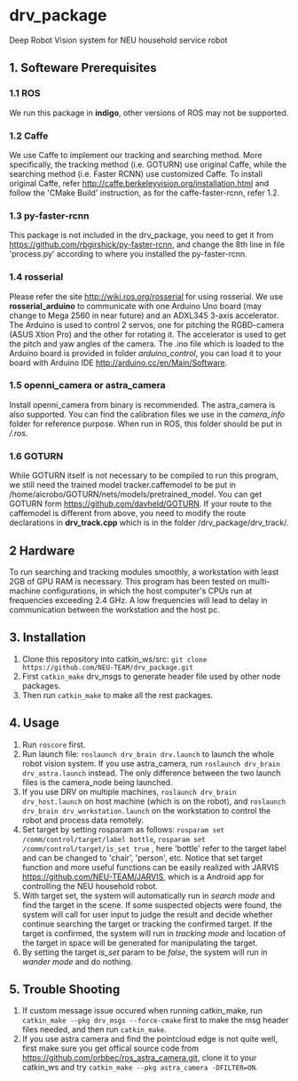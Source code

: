 # drv_package
Deep Robot Vision system for NEU household service robot
## 1. Softeware Prerequisites
### 1.1 ROS
We run this package in **indigo**, other versions of ROS may not be supported.
### 1.2 Caffe
We use Caffe to implement our tracking and searching method. More specifically, the tracking method (i.e. GOTURN) use original Caffe, while the searching method (i.e. Faster RCNN) use customized Caffe. To install original Caffe, refer <http://caffe.berkeleyvision.org/installation.html> and follow the 'CMake Build' instruction, as for the caffe-faster-rcnn, refer 1.2.
### 1.3 py-faster-rcnn
This package is not included in the drv_package, you need to get it from <https://github.com/rbgirshick/py-faster-rcnn>, and change the 8th line in file 'process.py' according to where you installed the py-faster-rcnn.
### 1.4 rosserial
Please refer the site <http://wiki.ros.org/rosserial> for using rosserial. We use **rosserial_arduino** to communicate with one Arduino Uno board (may change to Mega 2560 in near future) and an ADXL345 3-axis accelerator. The Arduino is used to control 2 servos, one for pitching the RGBD-camera (ASUS Xtion Pro) and the other for rotating it. The accelerator is used to get the pitch and yaw angles of the camera. The .ino file which is loaded to the Arduino board is provided in folder *arduino_control*, you can load it to your board with Arduino IDE <http://arduino.cc/en/Main/Software>.  
### 1.5 openni_camera or astra_camera
Install openni_camera from binary is recommended. The astra_camera is also supported. You can find the calibration files we use in the *camera_info* folder for reference purpose. When run in ROS, this folder should be put in */.ros*.
### 1.6 GOTURN
While GOTURN itself is not necessary to be compiled to run this program, we still need the trained model tracker.caffemodel to be put in /home/aicrobo/GOTURN/nets/models/pretrained_model. You can get GOTURN form <https://github.com/davheld/GOTURN>. If your route to the caffemodel is different from above, you need to modify the route declarations in **drv_track.cpp** which is in the folder /drv_package/drv_track/.

## 2 Hardware
To run searching and tracking modules smoothly, a workstation with least 2GB of GPU RAM is necessary. This program has been tested on multi-machine configurations, in which the host computer's CPUs run at frequencies exceeding 2.4 GHz. A low frequencies will lead to delay in communication between the workstation and the host pc.

## 3. Installation
1. Clone this repository into catkin_ws/src:
`git clone https://github.com/NEU-TEAM/drv_package.git`
2. First `catkin_make` drv_msgs to generate header file used by other node packages.
3. Then run `catkin_make` to make all the rest packages.

## 4. Usage
1. Run `roscore` first.
2. Run launch file: `roslaunch drv_brain drv.launch` to launch the whole robot vision system. If you use astra_camera, run `roslaunch drv_brain drv_astra.launch` instead. The only difference between the two launch files is the camera_node being launched.
3. If you use DRV on multiple machines, `roslaunch drv_brain drv_host.launch` on host machine (which is on the robot), and `roslaunch drv_brain drv_workstation.launch` on the workstation to control the robot and process data remotely.
4. Set target by setting rosparam as follows: `rosparam set /comm/control/target/label bottle`, `rosparam set /comm/control/target/is_set true` , here 'bottle' refer to the target label and can be changed to 'chair', 'person', etc. Notice that set target function and more useful functions can be easily realized with JARVIS <https://github.com/NEU-TEAM/JARVIS>, which is a Android app for controlling the NEU household robot.
5. With target set, the system will automatically run in *search mode* and find the target in the scene. If some suspected objects were found, the system will call for user input to judge the result and decide whether continue searching the target or tracking the confirmed target. If the target is confirmed, the system will run in *tracking mode* and location of the target in space will be generated for manipulating the target.
6. By setting the target *is_set* param to be *false*, the system will run in *wander mode* and do nothing.

## 5. Trouble Shooting
1. If custom message issue occured when running catkin_make, run `catkin_make --pkg drv_msgs --force-cmake` first to make the msg header files needed, and then run `catkin_make`.
2. If you use astra camera and find the pointcloud edge is not quite well, first make sure you get offical source code from <https://github.com/orbbec/ros_astra_camera.git>, clone it to your catkin_ws and try `catkin_make --pkg astra_camera -DFILTER=ON`.
